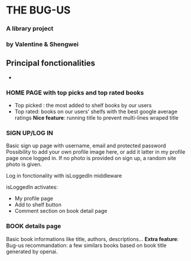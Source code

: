 
# THE BUG-US

### A library project
### __by Valentine & Shengwei__

## Principal fonctionalities

- 
### HOME PAGE with top picks and top rated books

* Top picked : the most added to shelf books by our users
* Top rated: books on our users' shelfs with the best google average ratings
**Nice feature**: running title to prevent multi-lines wraped title


### SIGN UP/LOG IN 

Basic sign up page with username, email and protected password
Possibility to add your own profile image here, or add it latter in my profile page once logged in. 
If no photo is provided on sign up, a random site photo is given. 

Log in fonctionality with isLoggedIn middleware 

isLoggedIn activates: 
* My profile page
* Add to shelf button
* Comment section on book detail page

### BOOK details page

Basic book informations like title, authors, descriptions...
**Extra feature**: 
Bug-us recommandation: a few similars books based on book title generated by openai. 




